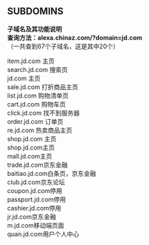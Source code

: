 ## SUBDOMINS ##
**子域名及其功能说明**   	
**查询方法：alexa.chinaz.com/?domain=jd.com**	  
（一共查到67个子域名，这是其中20个）

item.jd.com 主页	
search.jd.com 搜索页		
jd.com 主页	
sale.jd.com 打折商品主页	
list.jd.com 购物清单页		
cart.jd.com 购物车页	
click.jd.com 找不到服务器		
order.jd.com 订单页	
re.jd.com 热卖商品主页	
shop.jd.com 主页	
shop.jd.com主页	
mall.jd.com主页	
trade.jd.com京东金融	
baitiao.jd.com白条页，京东金融		
club.jd.com京东论坛		
coupon.jd.com停用		
passport.jd.com停用		
cashier.jd.com停用	
jr.jd.com京东金融	
m.jd.com移动端页面		
quan.jd.com用户个人中心	
